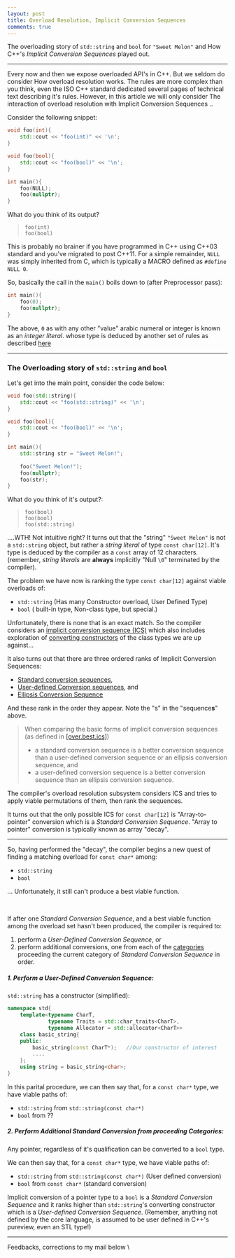 ```yaml
---
layout: post
title: Overload Resolution, Implicit Conversion Sequences
comments: true
---
```


The overloading story of `std::string` and `bool` for `"Sweet Melon"` and How C++'s *Implicit Conversion Sequences* played out. 

-----------------------

Every now and then we expose overloaded API's in C++. But we seldom do consider How overload resolution works. The rules are more complex than you think, even the ISO C++ standard dedicated several pages of technical text describing it's rules. However, in this article we will only consider The interaction of overload resolution with Implicit Conversion Sequences ..

Consider the following snippet:

```c++
void foo(int){ 
    std::cout << "foo(int)" << '\n';
}

void foo(bool){
    std::cout << "foo(bool)" << '\n';
}

int main(){
    foo(NULL);
    foo(nullptr);
}
```

What do you think of its output?

>     foo(int)
>     foo(bool)

This is probably no brainer if you have programmed in C++ using C++03 standard and you've migrated to post C++11. For a simple remainder, `NULL` was simply inherited from C, which is typically a MACRO defined as `#define NULL 0`.

So, basically the call in the `main()` boils down to (after Preprocessor pass):

```c++
int main(){
    foo(0);
    foo(nullptr);
}
```

The above, `0` as with any other "value" arabic numeral or integer is known as an *integer literal*. whose type is deduced by another set of rules as described [here](http://en.cppreference.com/w/cpp/language/integer_literal#The_type_of_the_literal)

-------------------

### The Overloading story of `std::string` and `bool`

Let's get into the main point, consider the code below:

```cpp
void foo(std::string){
    std::cout << "foo(std::string)" << '\n';
}

void foo(bool){
    std::cout << "foo(bool)" << '\n';
}

int main(){
    std::string str = "Sweet Melon!";
    
    foo("Sweet Melon!");
    foo(nullptr);
    foo(str);
}
```

What do you think of it's output?:

>     foo(bool)
>     foo(bool)
>     foo(std::string)

....WTH! Not intuitive right? It turns out that the "string" `"Sweet Melon"` is not a `std::string` object, but rather a *string literal* of type `const char[12]`. It's type is deduced by the compiler as a `const` array of 12 characters. (remember, *string literals* are **always** implicitly "Null `\0`" terminated by the compiler).

The problem we have now is ranking the type `const char[12]` against viable overloads of:

- `std::string`  (Has many Constructor overload, User Defined Type)
- `bool` ( built-in type, Non-class type, but special.)

Unfortunately, there is none that is an exact match. So the compiler considers an [implicit conversion sequence (ICS)](http://eel.is/c++draft/over.best.ics) which also includes exploration of [converting constructors](http://en.cppreference.com/w/cpp/language/converting_constructor) of the class types we are up against...  


It also turns out that there are three ordered ranks of Implicit Conversion Sequences: 

- [Standard conversion sequences](http://eel.is/c++draft/over.best.ics#over.ics.scs),
- [User-defined Conversion sequences](http://eel.is/c++draft/over.best.ics#over.ics.user), and 
- [Ellipsis Conversion Sequence](http://eel.is/c++draft/over.best.ics#over.ics.ellipsis)

And these rank in the order they appear. Note the "s" in the "sequence**s**" above.

> When comparing the basic forms of implicit conversion sequences (as defined in [[over.best.ics]](http://eel.is/c++draft/over.best.ics))
> 
> - a standard conversion sequence is a better conversion sequence than a user-defined conversion sequence or an ellipsis conversion sequence, and
> - a user-defined conversion sequence is a better conversion sequence than an ellipsis conversion sequence.

The compiler's overload resolution subsystem considers ICS and tries to apply viable permutations of them, then rank the sequences.

It turns out that the only possible ICS for `const char[12]` is "Array-to-pointer" conversion which is a *Standard Conversion Sequence*. "Array to pointer" conversion is typically known as array "decay".

-----------------

So, having performed the "decay", the compiler begins a new quest of finding a matching overload for `const char*` among:

- `std::string`
- `bool`

... Unfortunately, it still can't produce a best viable function.

<br />

If after one *Standard Conversion Sequence*, and a best viable function among the overload set hasn't been produced, the compiler is required to:

1. perform a *User-Defined Conversion Sequence*, or
2. perform additional conversions, one from each of the [categories](http://eel.is/c++draft/over.best.ics#tab:over.conversions) proceeding the current category of *Standard Conversion Sequence* in order.

##### 1. Perform a *User-Defined Conversion Sequence*:

`std::string` has a constructor (simplified):

```c++
namespace std{
    template<typename CharT, 
             typename Traits = std::char_traits<CharT>,
             typename Allocator = std::allocator<CharT>>
    class basic_string{
    public:
        basic_string(const CharT*);   //Our constructor of interest
        ....
    };
    using string = basic_string<char>;
} 
```

In this parital procedure, we can then say that, for a `const char*` type, we have viable paths of:

- `std::string` from `std::string(const char*)`
- `bool` from ??

##### 2. Perform Additional Standard Conversion from proceeding Categories:

Any pointer, regardless of it's qualification can be converted to a `bool` type.

We can then say that, for a `const char*` type, we have viable paths of:

- `std::string` from `std::string(const char*)` (User defined conversion)
- `bool` from `const char*` (standard conversion)

Implicit conversion of a pointer type to a `bool` is a *Standard Conversion Sequence* and it ranks higher than `std::string`'s converting constructor which is a *User-defined Conversion Sequence*. (Remember, anything not defined by the core language, is assumed to be user defined in C++'s pureview, even an STL type!)


---------------
Feedbacks, corrections to my mail below \\